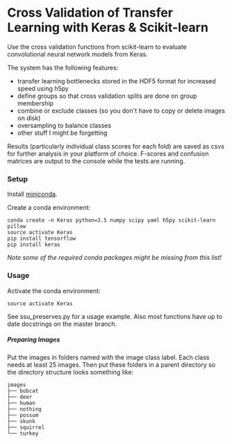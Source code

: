 # Cross Validation of Transfer Learning with Keras & Scikit-learn
Use the cross validation functions from scikit-learn to evaluate 
convolutional neural network models from Keras. 

The system has the following features:
- transfer learning bottlenecks stored in the HDF5 format for increased speed using h5py
- define groups so that cross validation splits are done on group membership
- combine or exclude classes (so you don't have to copy or delete images on disk)
- oversampling to balance classes
- other stuff I might be forgetting

Results (particularly individual class scores for each fold) are saved as csvs for further analysis in your platform of choice.
F-scores and confusion matrices are output to the console while the tests are running.

### Setup
Install [miniconda](http://conda.pydata.org/miniconda.html).

Create a conda environment:

    conda create -n Keras python=3.5 numpy scipy yaml h5py scikit-learn pillow
    source activate Keras 
    pip install tensorflow
    pip install keras

*Note some of the required conda packages might be missing from this list!*

### Usage
Activate the conda environment:

    source activate Keras

See ssu_preserves.py for a usage example. Also most functions have up to date docstrings on the master branch.

##### Preparing Images
Put the images in folders named with the image class label. 
Each class needs at least 25 images.
Then put these folders in a parent directory so the directory structure looks something like:

    images
    ├── bobcat
    ├── deer
    ├── human
    ├── nothing
    ├── possum
    ├── skunk
    ├── squirrel
    └── turkey

